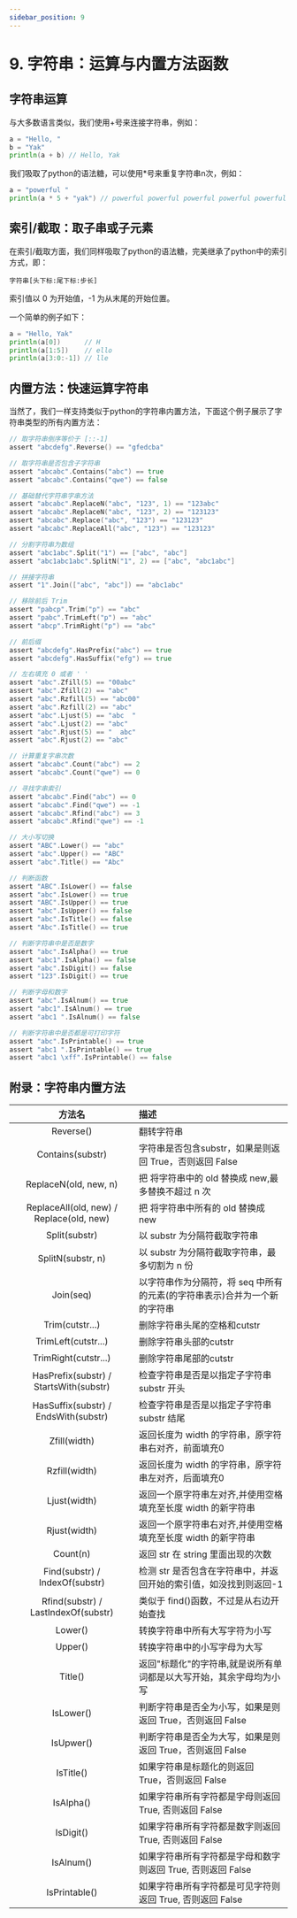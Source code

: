 ```yaml
---
sidebar_position: 9
---
```


# 9. 字符串：运算与内置方法函数

## 字符串运算

与大多数语言类似，我们使用+号来连接字符串，例如：

```go
a = "Hello, "
b = "Yak"
println(a + b) // Hello, Yak
```

我们吸取了python的语法糖，可以使用*号来重复字符串n次，例如：

```go
a = "powerful "
println(a * 5 + "yak") // powerful powerful powerful powerful powerful yak 
```

## 索引/截取：取子串或子元素

在索引/截取方面，我们同样吸取了python的语法糖，完美继承了python中的索引方式，即：

    字符串[头下标:尾下标:步长]

索引值以 0 为开始值，-1 为从末尾的开始位置。

一个简单的例子如下：

```go
a = "Hello, Yak"
println(a[0])      // H
println(a[1:5])    // ello
println(a[3:0:-1]) // lle
```

## 内置方法：快速运算字符串

当然了，我们一样支持类似于python的字符串内置方法，下面这个例子展示了字符串类型的所有内置方法：

```go
// 取字符串倒序等价于 [::-1]
assert "abcdefg".Reverse() == "gfedcba"

// 取字符串是否包含子字符串
assert "abcabc".Contains("abc") == true
assert "abcabc".Contains("qwe") == false

// 基础替代字符串字串方法
assert "abcabc".ReplaceN("abc", "123", 1) == "123abc"
assert "abcabc".ReplaceN("abc", "123", 2) == "123123"
assert "abcabc".Replace("abc", "123") == "123123"
assert "abcabc".ReplaceAll("abc", "123") == "123123"

// 分割字符串为数组
assert "abc1abc".Split("1") == ["abc", "abc"]
assert "abc1abc1abc".SplitN("1", 2) == ["abc", "abc1abc"]

// 拼接字符串
assert "1".Join(["abc", "abc"]) == "abc1abc"

// 移除前后 Trim
assert "pabcp".Trim("p") == "abc"
assert "pabc".TrimLeft("p") == "abc"
assert "abcp".TrimRight("p") == "abc"

// 前后缀
assert "abcdefg".HasPrefix("abc") == true
assert "abcdefg".HasSuffix("efg") == true

// 左右填充 0 或者 ' '
assert "abc".Zfill(5) == "00abc"
assert "abc".Zfill(2) == "abc"
assert "abc".Rzfill(5) == "abc00"
assert "abc".Rzfill(2) == "abc"
assert "abc".Ljust(5) == "abc  "
assert "abc".Ljust(2) == "abc"
assert "abc".Rjust(5) == "  abc"
assert "abc".Rjust(2) == "abc"

// 计算重复字串次数
assert "abcabc".Count("abc") == 2
assert "abcabc".Count("qwe") == 0

// 寻找字串索引
assert "abcabc".Find("abc") == 0
assert "abcabc".Find("qwe") == -1
assert "abcabc".Rfind("abc") == 3
assert "abcabc".Rfind("qwe") == -1

// 大小写切换
assert "ABC".Lower() == "abc"
assert "abc".Upper() == "ABC"
assert "abc".Title() == "Abc"

// 判断函数
assert "ABC".IsLower() == false
assert "abc".IsLower() == true
assert "ABC".IsUpper() == true
assert "abc".IsUpper() == false
assert "abc".IsTitle() == false
assert "Abc".IsTitle() == true

// 判断字符串中是否是数字
assert "abc".IsAlpha() == true
assert "abc1".IsAlpha() == false
assert "abc".IsDigit() == false
assert "123".IsDigit() == true

// 判断字母和数字
assert "abc".IsAlnum() == true
assert "abc1".IsAlnum() == true
assert "abc1 ".IsAlnum() == false

// 判断字符串中是否都是可打印字符
assert "abc".IsPrintable() == true
assert "abc1 ".IsPrintable() == true
assert "abc1 \xff".IsPrintable() == false
```

## 附录：字符串内置方法

|方法名|描述|
|:---:|:----|
|Reverse()|翻转字符串|
|Contains(substr)|字符串是否包含substr，如果是则返回 True，否则返回 False|
|ReplaceN(old, new, n)|把 将字符串中的 old 替换成 new,最多替换不超过 n 次|
|ReplaceAll(old, new) / Replace(old, new)|把 将字符串中所有的 old 替换成 new|
|Split(substr)|以 substr 为分隔符截取字符串|
|SplitN(substr, n)|以 substr 为分隔符截取字符串，最多切割为 n 份|
|Join(seq)|以字符串作为分隔符，将 seq 中所有的元素(的字符串表示)合并为一个新的字符串|
|Trim(cutstr...)|删除字符串头尾的空格和cutstr|
|TrimLeft(cutstr...)|删除字符串头部的cutstr|
|TrimRight(cutstr...)|删除字符串尾部的cutstr|
|HasPrefix(substr) / StartsWith(substr)|检查字符串是否是以指定子字符串 substr 开头|
|HasSuffix(substr) / EndsWith(substr)|检查字符串是否是以指定子字符串 substr 结尾|
|Zfill(width)|返回长度为 width 的字符串，原字符串右对齐，前面填充0|
|Rzfill(width)|返回长度为 width 的字符串，原字符串左对齐，后面填充0|
|Ljust(width)|返回一个原字符串左对齐,并使用空格填充至长度 width 的新字符串|
|Rjust(width)|返回一个原字符串右对齐,并使用空格填充至长度 width 的新字符串|
|Count(n)|返回 str 在 string 里面出现的次数|
|Find(substr) / IndexOf(substr)|检测 str 是否包含在字符串中，并返回开始的索引值，如没找到则返回-1|
|Rfind(substr) / LastIndexOf(substr)|类似于 find()函数，不过是从右边开始查找|
|Lower()|转换字符串中所有大写字符为小写|
|Upper()|转换字符串中的小写字母为大写|
|Title()|返回"标题化"的字符串,就是说所有单词都是以大写开始，其余字母均为小写|
|IsLower()|判断字符串是否全为小写，如果是则返回 True，否则返回 False|
|IsUpwer()|判断字符串是否全为大写，如果是则返回 True，否则返回 False|
|IsTitle()|如果字符串是标题化的则返回 True，否则返回 False|
|IsAlpha()|如果字符串所有字符都是字母则返回 True, 否则返回 False|
|IsDigit()|如果字符串所有字符都是数字则返回 True, 否则返回 False|
|IsAlnum()|如果字符串所有字符都是字母和数字则返回 True, 否则返回 False|
|IsPrintable()|如果字符串所有字符都是可见字符则返回 True, 否则返回 False|